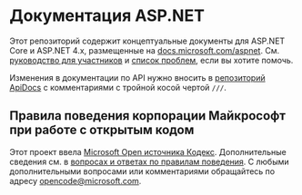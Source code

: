 # <a name="aspnet-docs"></a>Документация ASP.NET

Этот репозиторий содержит концептуальные документы для ASP.NET Core и ASP.NET 4.x, размещенные на [docs.microsoft.com/aspnet](https://docs.microsoft.com/aspnet). См. [руководство для участников](CONTRIBUTING.md) и [список проблем](https://github.com/aspnet/Docs/issues), если вы хотите помочь.

Изменения в документации по API нужно вносить в [репозиторий ApiDocs](https://github.com/aspnet/ApiDocs) с комментариями с тройной косой чертой `///`.

## <a name="microsoft-open-source-code-of-conduct"></a>Правила поведения корпорации Майкрософт при работе с открытым кодом

Этот проект ввела [Microsoft Open источника Кодекс](https://opensource.microsoft.com/codeofconduct/).
Дополнительные сведения см. в [вопросах и ответах по правилам поведения](https://opensource.microsoft.com/codeofconduct/faq/). С любыми дополнительными вопросами или комментариями обращайтесь по адресу [opencode@microsoft.com](mailto:opencode@microsoft.com).

